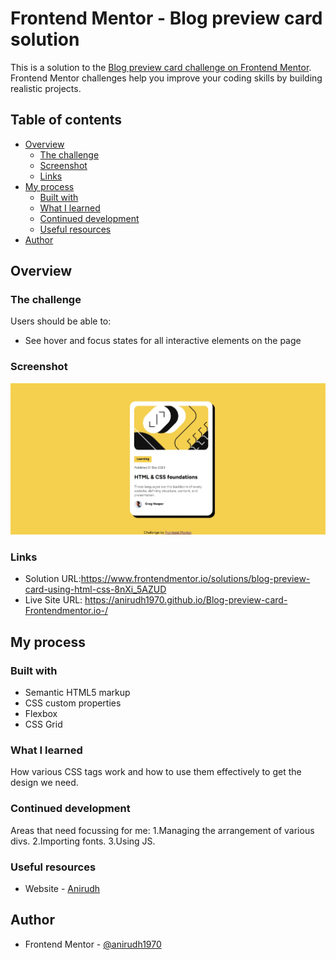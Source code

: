 # Frontend Mentor - Blog preview card solution

This is a solution to the [Blog preview card challenge on Frontend Mentor](https://www.frontendmentor.io/challenges/blog-preview-card-ckPaj01IcS). Frontend Mentor challenges help you improve your coding skills by building realistic projects. 

## Table of contents

- [Overview](#overview)
  - [The challenge](#the-challenge)
  - [Screenshot](#screenshot)
  - [Links](#links)
- [My process](#my-process)
  - [Built with](#built-with)
  - [What I learned](#what-i-learned)
  - [Continued development](#continued-development)
  - [Useful resources](#useful-resources)
- [Author](#author)


## Overview

### The challenge

Users should be able to:

- See hover and focus states for all interactive elements on the page

### Screenshot

![](./result-preview.jpeg)

### Links

- Solution URL:https://www.frontendmentor.io/solutions/blog-preview-card-using-html-css-8nXi_5AZUD
- Live Site URL: https://anirudh1970.github.io/Blog-preview-card-Frontendmentor.io-/

## My process

### Built with

- Semantic HTML5 markup
- CSS custom properties
- Flexbox
- CSS Grid

### What I learned

How various CSS tags work and how to use them effectively to get the design we need.

### Continued development

Areas that need focussing for me:
1.Managing the arrangement of various divs.
2.Importing fonts.
3.Using JS.

### Useful resources

- Website - [Anirudh](https://w3schools.com/)

## Author

- Frontend Mentor - [@anirudh1970](https://www.frontendmentor.io/profile/@anirudh1970)
